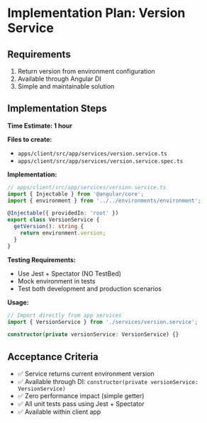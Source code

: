 # Implementation Plan: Version Service

## Requirements

1. Return version from environment configuration
2. Available through Angular DI  
3. Simple and maintainable solution

## Implementation Steps

**Time Estimate: 1 hour**

**Files to create:**
- `apps/client/src/app/services/version.service.ts`
- `apps/client/src/app/services/version.service.spec.ts`

**Implementation:**
```typescript
// apps/client/src/app/services/version.service.ts
import { Injectable } from '@angular/core';
import { environment } from '../../environments/environment';

@Injectable({ providedIn: 'root' })
export class VersionService {
  getVersion(): string {
    return environment.version;
  }
}
```

**Testing Requirements:**
- Use Jest + Spectator (NO TestBed)
- Mock environment in tests
- Test both development and production scenarios

**Usage:**
```typescript
// Import directly from app services
import { VersionService } from './services/version.service';

constructor(private versionService: VersionService) {}
```

## Acceptance Criteria

- ✅ Service returns current environment version
- ✅ Available through DI: `constructor(private versionService: VersionService)`
- ✅ Zero performance impact (simple getter)
- ✅ All unit tests pass using Jest + Spectator
- ✅ Available within client app